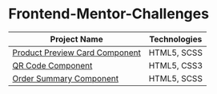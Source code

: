 # Frontend-Mentor-Challenges


| Project Name | Technologies |
|-----------|------------|
| [Product Preview Card Component](https://frolicking-bienenstitch-b53095.netlify.app)  | HTML5, SCSS |
| [QR Code Component](https://shiny-crisp-63e27b.netlify.app)  | HTML5, CSS3 |
| [Order Summary Component](https://venerable-meringue-db9f42.netlify.app)  | HTML5, SCSS |
